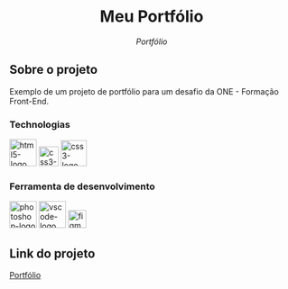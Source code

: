 <h1 align="center">Meu Portfólio</h1>
<p align="center"><i>Portfólio</i></p>


##  Sobre o projeto

Exemplo de um projeto de portfólio para um desafio da ONE - Formação Front-End.

### Technologias
<p display="inline-block">
  <img width="48" src="https://upload.wikimedia.org/wikipedia/commons/6/61/HTML5_logo_and_wordmark.svg" alt="html5-logo"/>
  <img width="35" src="https://upload.wikimedia.org/wikipedia/commons/d/d5/CSS3_logo_and_wordmark.svg" alt="css3-logo"/>
  <img width="46" src="https://upload.wikimedia.org/wikipedia/commons/b/ba/Javascript_badge.svg" alt="css3-logo"/>
</p>
                                                                                                  
### Ferramenta de desenvolvimento

<p display="inline-block">
  <img width="48" src="https://upload.wikimedia.org/wikipedia/commons/a/af/Adobe_Photoshop_CC_icon.svg" alt="photoshop-logo"/>
  <img width="48" src="https://upload.wikimedia.org/wikipedia/commons/thumb/9/9a/Visual_Studio_Code_1.35_icon.svg/2048px-Visual_Studio_Code_1.35_icon.svg.png" alt="vscode-logo"/>
  <img width="32" src="https://upload.wikimedia.org/wikipedia/commons/3/33/Figma-logo.svg" alt="figma-logo"/>
</p>

## Link do projeto
[Portfólio](https://github.com/HelyomarLins/ChallengeAlura-Portifolio-HelyomarLins/)
